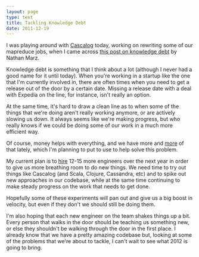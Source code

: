 ```yaml
--- 
layout: page
type: text
title: Tackling Knowledge Debt
date: 2011-12-19
---
```

I was playing around with <a href="https://github.com/nathanmarz/cascalog">Cascalog</a> today, working on rewriting some of our mapreduce jobs, when I came across <a href="http://nathanmarz.com/blog/your-company-has-a-knowledge-debt-problem.html">this post on knowledge debt</a> by Nathan Marz.

Knowledge debt is something that I think about a lot (although I never had a good name for it until today). When you're working in a startup like the one that I'm currently involved in, there are often times when you need to get a release out of the door by a certain date. Missing a release date with a deal with Expedia on the line, for instance, isn't really an option.

At the same time, it's hard to draw a clean line as to when some of the things that we're doing aren't really working anymore, or are actively slowing us down. It always seems like we're making progress, but who really knows if we could be doing some of our work in a much more efficient way.

Of course, money helps with everything, and we have more and <a href="http://www.prweb.com/releases/2011/11/prweb8943027.htm">more</a> of that lately, which I'm planning to put to use to help solve this problem. 

My current plan is to <a href="http://www.intentmedia.com/jobs">hire</a> 12-15 more engineers over the next year in order to give us more breathing room to do new things. We need time to try out things like Cascalog (and Scala, Clojure, Cassandra, etc) and to spike out new approaches in our codebase, while at the same time continuing to make steady progress on the work that needs to get done. 

Hopefully some of these experiments will pan out and give us a big boost in velocity, but even if they don't we should still be doing them.

I'm also hoping that each new engineer on the team shakes things up a bit. Every person that walks in the door should be teaching us something new, or else they shouldn't be walking through the door in the first place. I already know that we have a pretty amazing codebase but, looking at some of the problems that we're about to tackle, I can't wait to see what 2012 is going to bring.